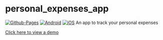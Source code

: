 # personal_expenses_app

[![Github-Pages](https://github.com/ArAmM7/personal_expenses_app/actions/workflows/pages.yml/badge.svg)](https://github.com/ArAmM7/personal_expenses_app/actions/workflows/pages.yml)
[![Android](https://github.com/ArAmM7/personal_expenses_app/actions/workflows/Android.yml/badge.svg)](https://github.com/ArAmM7/personal_expenses_app/actions/workflows/Android.yml)
[![iOS](https://github.com/ArAmM7/personal_expenses_app/actions/workflows/iOS.yml/badge.svg)](https://github.com/ArAmM7/personal_expenses_app/actions/workflows/iOS.yml)
An app to track your personal expenses

[Click here to view a demo](https://aramm7.github.io/personal_expenses_app/)

